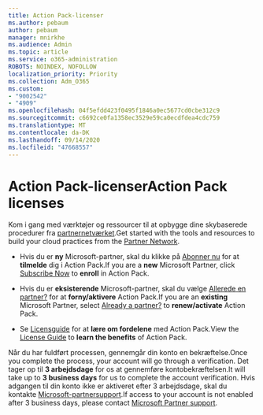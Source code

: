 ```yaml
---
title: Action Pack-licenser
ms.author: pebaum
author: pebaum
manager: mnirkhe
ms.audience: Admin
ms.topic: article
ms.service: o365-administration
ROBOTS: NOINDEX, NOFOLLOW
localization_priority: Priority
ms.collection: Adm_O365
ms.custom:
- "9002542"
- "4909"
ms.openlocfilehash: 04f5efdd423f0495f1846a0ec5677cd0cbe312c9
ms.sourcegitcommit: c6692ce0fa1358ec3529e59ca0ecdfdea4cdc759
ms.translationtype: MT
ms.contentlocale: da-DK
ms.lasthandoff: 09/14/2020
ms.locfileid: "47668557"
---
```

# <a name="action-pack-licenses"></a><span data-ttu-id="aefba-102">Action Pack-licenser</span><span class="sxs-lookup"><span data-stu-id="aefba-102">Action Pack licenses</span></span>

<span data-ttu-id="aefba-103">Kom i gang med værktøjer og ressourcer til at opbygge dine skybaserede procedurer fra [partnernetværket](https://aka.ms/MPNActionPack).</span><span class="sxs-lookup"><span data-stu-id="aefba-103">Get started with the tools and resources to build your cloud practices from the [Partner Network](https://aka.ms/MPNActionPack).</span></span>

- <span data-ttu-id="aefba-104">Hvis du er **ny** Microsoft-partner, skal du klikke på [Abonner nu](https://aka.ms/MPNActionPackNew) for at **tilmelde** dig i Action Pack.</span><span class="sxs-lookup"><span data-stu-id="aefba-104">If you are a **new** Microsoft Partner, click [Subscribe Now](https://aka.ms/MPNActionPackNew) to **enroll** in Action Pack.</span></span>

- <span data-ttu-id="aefba-105">Hvis du er **eksisterende** Microsoft-partner, skal du vælge [Allerede en partner?](https://aka.ms/MPNActionPackExisting) for at **forny/aktivere** Action Pack.</span><span class="sxs-lookup"><span data-stu-id="aefba-105">If you are an **existing** Microsoft Partner, select [Already a partner?](https://aka.ms/MPNActionPackExisting) to **renew/activate** Action Pack.</span></span> 

- <span data-ttu-id="aefba-106">Se [Licensguide](https://aka.ms/MPNActionPackGuide) for at **lære om fordelene** med Action Pack.</span><span class="sxs-lookup"><span data-stu-id="aefba-106">View the [License Guide](https://aka.ms/MPNActionPackGuide) to **learn the benefits** of Action Pack.</span></span> 

<span data-ttu-id="aefba-107">Når du har fuldført processen, gennemgår din konto en bekræftelse.</span><span class="sxs-lookup"><span data-stu-id="aefba-107">Once you complete the process, your account will go through a verification.</span></span> <span data-ttu-id="aefba-108">Det tager op til **3 arbejdsdage** for os at gennemføre kontobekræftelsen.</span><span class="sxs-lookup"><span data-stu-id="aefba-108">It will take up to **3 business days** for us to complete the account verification.</span></span> <span data-ttu-id="aefba-109">Hvis adgangen til din konto ikke er aktiveret efter 3 arbejdsdage, skal du kontakte [Microsoft-partnersupport](https://aka.ms/MPNActionPackSupport).</span><span class="sxs-lookup"><span data-stu-id="aefba-109">If access to your account is not enabled after 3 business days, please contact [Microsoft Partner support](https://aka.ms/MPNActionPackSupport).</span></span> 
